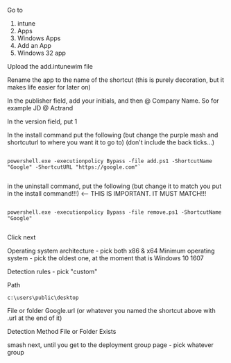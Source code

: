 Go to 
1. intune 
2. Apps
3. Windows Apps
4. Add an App
5. Windows 32 app

Upload the add.intunewim file

Rename the app to the name of the shortcut (this is purely decoration, but it makes life easier for later on)

In the publisher field, add your initials, and then @ Company Name. So for example
JD @ Actrand

In the version field, put 
1


In the install command put the following (but change the purple mash and shortcuturl to where you want it to go to) (don't include the back ticks...)

```

powershell.exe -executionpolicy Bypass -file add.ps1 -ShortcutName "Google" -ShortcutURL "https://google.com"`


```


in the uninstall command, put the following (but change it to match you put in the install command!!!) <-- THIS IS IMPORTANT. IT MUST MATCH!!!

```

powershell.exe -executionpolicy Bypass -file remove.ps1 -ShortcutName "Google"


```



Click next

Operating system architecture - pick both x86 & x64
Minimum operating system - pick the oldest one, at the moment that is Windows 10 1607


Detection rules - pick "custom"

Path
```
c:\users\public\desktop

```

File or folder
Google.url
(or whatever you named the shortcut above with .url at the end of it)

Detection Method File or Folder Exists

smash next, until you get to the deployment group page - pick whatever group

